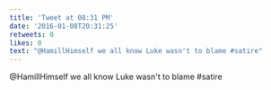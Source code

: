 ```yaml
---
title: 'Tweet at 08:31 PM'
date: '2016-01-08T20:31:25'
retweets: 0
likes: 0
text: "@HamillHimself we all know Luke wasn't to blame #satire"
---
```

@HamillHimself we all know Luke wasn't to blame #satire